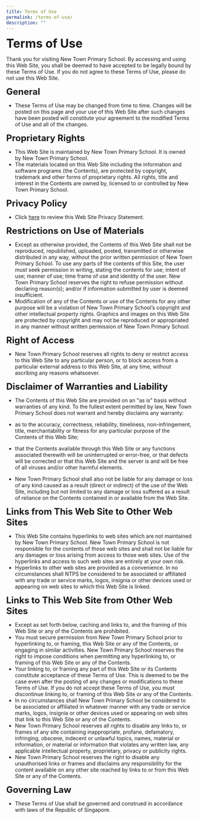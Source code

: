 ```yaml
---
title: Terms of Use
permalink: /terms-of-use/
description: ""
---
```

**<font size="6">Terms of Use</font>**

Thank you for visiting New Town Primary School. By accessing and using this Web Site, you shall be deemed to have accepted to be legally bound by these Terms of Use. If you do not agree to these Terms of Use, please do not use this Web Site.  
  
**<font size="5">General</font>**

*   These Terms of Use may be changed from time to time. Changes will be posted on this page and your use of this Web Site after such changes have been posted will constitute your agreement to the modified Terms of Use and all of the changes.

  
**<font size="5">Proprietary Rights</font>**


*   This Web Site is maintained by New Town Primary School. It is owned by New Town Primary School.
*   The materials located on this Web Site including the information and software programs (the Contents), are protected by copyright, trademark and other forms of proprietary rights. All rights, title and interest in the Contents are owned by, licensed to or controlled by New Town Primary School.

  
**<font size="5">Privacy Policy</font>**

*   Click [here](https://newtownpri.moe.edu.sg/ntps/privacy-policy) to review this Web Site Privacy Statement.

  
**<font size="5">Restrictions on Use of Materials</font>**


*   Except as otherwise provided, the Contents of this Web Site shall not be reproduced, republished, uploaded, posted, transmitted or otherwise distributed in any way, without the prior written permission of New Town Primary School. To use any parts of the contents of this Site, the user must seek permission in writing, stating the contents for use; intent of use; manner of use; time frame of use and identity of the user. New Town Primary School reserves the right to refuse permission without declaring reason(s); and/or if information submitted by user is deemed insufficient.
*   Modification of any of the Contents or use of the Contents for any other purpose will be a violation of New Town Primary School’s copyright and other intellectual property rights. Graphics and images on this Web Site are protected by copyright and may not be reproduced or appropriated in any manner without written permission of New Town Primary School.

**<font size="5">Right of Access</font>**


*   New Town Primary School reserves all rights to deny or restrict access to this Web Site to any particular person, or to block access from a particular external address to this Web Site, at any time, without ascribing any reasons whatsoever.

**<font size="5">Disclaimer of Warranties and Liability</font>**


*   The Contents of this Web Site are provided on an "as is" basis without warranties of any kind. To the fullest extent permitted by law, New Town Primary School does not warrant and hereby disclaims any warranty:

*   as to the accuracy, correctness, reliability, timeliness, non-infringement, title, merchantability or fitness for any particular purpose of the Contents of this Web Site;
*   that the Contents available through this Web Site or any functions associated therewith will be uninterrupted or error-free, or that defects will be corrected or that this Web Site and the server is and will be free of all viruses and/or other harmful elements.

*   New Town Primary School shall also not be liable for any damage or loss of any kind caused as a result (direct or indirect) of the use of the Web Site, including but not limited to any damage or loss suffered as a result of reliance on the Contents contained in or available from the Web Site.

**<font size="5">Links from This Web Site to Other Web Sites </font>**

*   This Web Site contains hyperlinks to web sites which are not maintained by New Town Primary School. New Town Primary School is not responsible for the contents of those web sites and shall not be liable for any damages or loss arising from access to those web sites. Use of the hyperlinks and access to such web sites are entirely at your own risk.
*   Hyperlinks to other web sites are provided as a convenience. In no circumstances shall NTPS be considered to be associated or affiliated with any trade or service marks, logos, insignia or other devices used or appearing on web sites to which this Web Site is linked.

**<font size="5">Links to This Web Site from Other Web Sites </font>**


*   Except as set forth below, caching and links to, and the framing of this Web Site or any of the Contents are prohibited.
*   You must secure permission from New Town Primary School prior to hyperlinking to, or framing, this Web Site or any of the Contents, or engaging in similar activities. New Town Primary School reserves the right to impose conditions when permitting any hyperlinking to, or framing of this Web Site or any of the Contents.
*   Your linking to, or framing any part of this Web Site or its Contents constitute acceptance of these Terms of Use. This is deemed to be the case even after the posting of any changes or modifications to these Terms of Use. If you do not accept these Terms of Use, you must discontinue linking to, or framing of this Web Site or any of the Contents.
*   In no circumstances shall New Town Primary School be considered to be associated or affiliated in whatever manner with any trade or service marks, logos, insignia or other devices used or appearing on web sites that link to this Web Site or any of the Contents.
*   New Town Primary School reserves all rights to disable any links to, or frames of any site containing inappropriate, profane, defamatory, infringing, obscene, indecent or unlawful topics, names, material or information, or material or information that violates any written law, any applicable intellectual property, proprietary, privacy or publicity rights.
*   New Town Primary School reserves the right to disable any unauthorised links or frames and disclaims any responsibility for the content available on any other site reached by links to or from this Web Site or any of the Contents.

**<font size="5">Governing Law</font>**

*   These Terms of Use shall be governed and construed in accordance with laws of the Republic of Singapore.